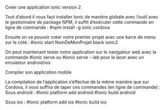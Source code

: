 Creer une application ionic version 2

Tout d’abord il vous faut installer Ionic de manière globale avec l’outil avec le gestionnaire de package NPM, il suffit d’exécuter cette commande en ligne de commande :
#npm install -g ionic cordova

Ensuite on va pouvoir créer notre premier projet avec une barre de menu sur le côté :
#ionic start NomDeMonProjet blank ionic2

On peut maintenant tester notre application sur le navigateur web avec la commande
#ionic serve ou #ionic serve --lab pour le lacer avec un emulateur android/ios

Compiler son application mobile

La compilation de l’application s’effectue de la même manière que sur Cordova, il vous suffira de taper ces commandes (en ligne de commande) :
Sous android : #Ionic platform add android
#Ionic build android

Sous ios : #Ionic platform add ios #Ionic build ios